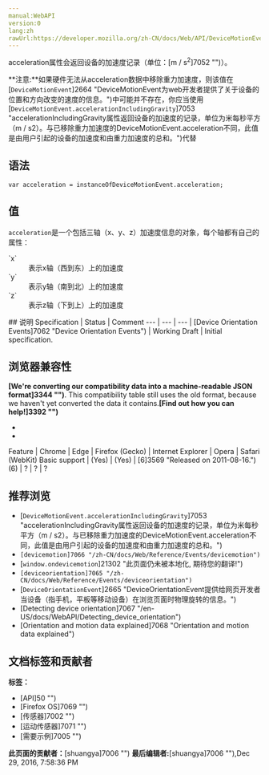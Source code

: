```yaml
---
manual:WebAPI
version:0
lang:zh
rawUrl:https://developer.mozilla.org/zh-CN/docs/Web/API/DeviceMotionEvent/acceleration
---
```






acceleration属性会返回设备的加速度记录（单位：[m / s<sup>2</sup>]7052 "")）。

**注意:**如果硬件无法从acceleration数据中移除重力加速度，则该值在[`DeviceMotionEvent`]2664 "DeviceMotionEvent为web开发者提供了关于设备的位置和方向改变的速度的信息。")中可能并不存在，你应当使用[`DeviceMotionEvent.accelerationIncludingGravity`]7053 "accelerationIncludingGravity属性返回设备的加速度的记录，单位为米每秒平方（m / s2）。与已移除重力加速度的DeviceMotionEvent.acceleration不同，此值是由用户引起的设备的加速度和由重力加速度的总和。")代替

## 语法<a name="语法"></a>

```
var acceleration = instanceOfDeviceMotionEvent.acceleration;

```

## 值<a name="值"></a>


`acceleration`是一个包括三轴（x、y、z）加速度信息的对象，每个轴都有自己的属性：

<dl><dt id=''>`x`</dt><dd>表示x轴（西到东）上的加速度</dd><dt id=''>`y`</dt><dd>表示y轴（南到北）上的加速度</dd><dt id=''>`z`</dt><dd>表示z轴（下到上）上的加速度</dd></dl>
## 说明<a name="说明"></a>
Specification | Status | Comment 
 ---  |  ---  |  ---  | 
[Device Orientation Events]7062 "Device Orientation Events") | Working Draft | Initial specification. 


## 浏览器兼容性<a name="浏览器兼容性"></a>


**[We&#39;re converting our compatibility data into a machine-readable JSON format]3344 "")**. This compatibility table still uses the old format, because we haven&#39;t yet converted the data it contains.**[Find out how you can help!]3392 "")**


* 
* 
Feature | Chrome | Edge | Firefox (Gecko) | Internet Explorer | Opera | Safari (WebKit) 
Basic support | (Yes) | (Yes) | [6]3569 "Released on 2011-08-16.")(6) | ? | ? | ? 




## 推荐浏览<a name="推荐浏览"></a>

* [`DeviceMotionEvent.accelerationIncludingGravity`]7053 "accelerationIncludingGravity属性返回设备的加速度的记录，单位为米每秒平方（m / s2）。与已移除重力加速度的DeviceMotionEvent.acceleration不同，此值是由用户引起的设备的加速度和由重力加速度的总和。")
* `[devicemotion]7066 "/zh-CN/docs/Web/Reference/Events/devicemotion")`
* [`window.ondevicemotion`]21302 "此页面仍未被本地化, 期待您的翻译!")
* `[deviceorientation]7065 "/zh-CN/docs/Web/Reference/Events/deviceorientation")`
* [`DeviceOrientationEvent`]2665 "DeviceOrientationEvent提供给网页开发者当设备（指手机，平板等移动设备）在浏览页面时物理旋转的信息。")
* [Detecting device orientation]7067 "/en-US/docs/WebAPI/Detecting_device_orientation")
* [Orientation and motion data explained]7068 "Orientation and motion data explained")



## 文档标签和贡献者
**标签：**
* [API]50 "")
* [Firefox OS]7069 "")
* [传感器]7002 "")
* [运动传感器]7071 "")
* [需要示例]7005 "")

**此页面的贡献者：**[shuangya]7006 "")
**最后编辑者:**[shuangya]7006 ""),<time>Dec 29, 2016, 7:58:36 PM</time>


